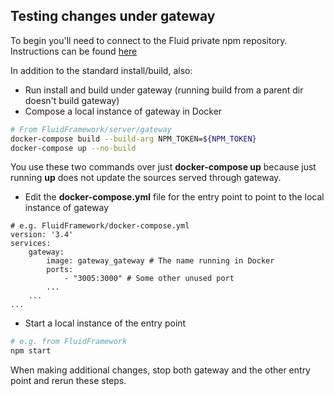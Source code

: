 ## Testing changes under gateway

To begin you'll need to connect to the Fluid private npm repository. Instructions can be found [here](../routerlicious/README.md#authorizing-to-private-npm-feed)

In addition to the standard install/build, also:
* Run install and build under gateway (running build from a parent dir doesn't build gateway)
* Compose a local instance of gateway in Docker
````bash
# From FluidFramework/server/gateway
docker-compose build --build-arg NPM_TOKEN=${NPM_TOKEN}
docker-compose up --no-build
````
You use these two commands over just __docker-compose up__ because just running __up__ does not update the sources served through gateway.
* Edit the __docker-compose.yml__ file for the entry point to point to the local instance of gateway
````
# e.g. FluidFramework/docker-compose.yml
version: '3.4'
services:
    gateway:
        image: gateway_gateway # The name running in Docker
        ports:
            - "3005:3000" # Some other unused port
        ...
    ...
...
````
* Start a local instance of the entry point
````bash
# e.g. from FluidFramework
npm start
````

When making additional changes, stop both gateway and the other entry point and rerun these steps.
